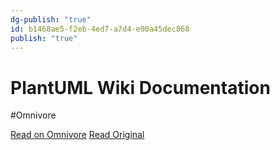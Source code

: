 ```yaml
---
dg-publish: "true"
id: b1468ae5-f2eb-4ed7-a7d4-e00a45dec868
publish: "true"
---
```


# PlantUML Wiki Documentation
#Omnivore

[Read on Omnivore](https://omnivore.app/me/plant-uml-wiki-documentation-189b9729eb3)
[Read Original](http://alphadoc.plantuml.com/doc/markdown/en/wire-diagram)